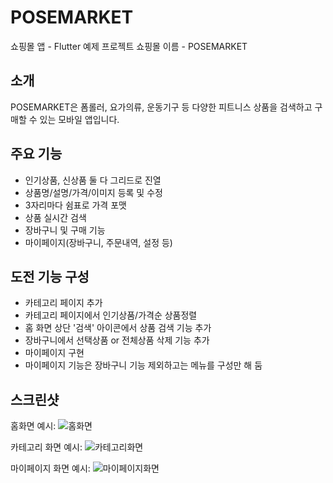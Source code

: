 # POSEMARKET

쇼핑몰 앱 - Flutter 예제 프로젝트
쇼핑몰 이름 - POSEMARKET

## 소개

POSEMARKET은 폼롤러, 요가의류, 운동기구 등 다양한 피트니스 상품을 검색하고 구매할 수 있는 모바일 앱입니다.

## 주요 기능

- 인기상품, 신상품 둘 다 그리드로 진열
- 상품명/설명/가격/이미지 등록 및 수정
- 3자리마다 쉼표로 가격 포맷
- 상품 실시간 검색
- 장바구니 및 구매 기능
- 마이페이지(장바구니, 주문내역, 설정 등)

## 도전 기능 구성

- 카테고리 페이지 추가
- 카테고리 페이지에서 인기상품/가격순 상품정렬
- 홈 화면 상단 '검색' 아이콘에서 상품 검색 기능 추가
- 장바구니에서 선택상품 or 전체상품 삭제 기능 추가
- 마이페이지 구현
- 마이페이지 기능은 장바구니 기능 제외하고는 메뉴를 구성만 해 둠

## 스크린샷

홈화면 예시:
![홈화면](assets/readme/screenshot_home.png)

카테고리 화면 예시:
![카테고리화면](assets/readme/screenshot_category.png)

마이페이지 화면 예시:
![마이페이지화면](assets/readme/screenshot_mypage.png)
